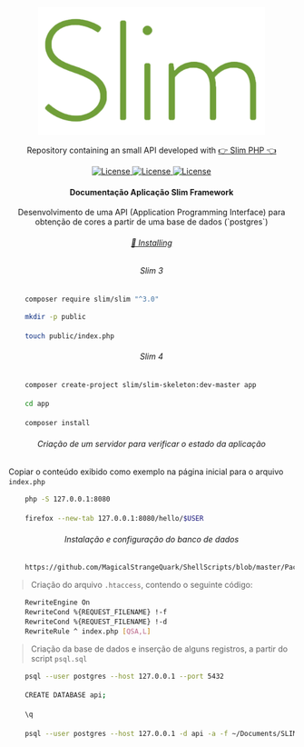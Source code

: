 <p align="center"><img src="slim-logo-10e8a194e964d89138fe6f4a2d4e9d03.png" width="400"></p>

<p align="center">Repository containing an small API developed with <a href="http://www.slimframework.com">👉 Slim PHP 👈</a></p>

<p align="center">
    <a href="#">
        <img alt="License" src="https://img.shields.io/github/license/Weavous/SlimPHP">
    </a>
    <a href="#">
        <img alt="License" src="https://img.shields.io/github/languages/count/Weavous/SlimPHP">
    </a>
    <a href="#">
        <img alt="License" src="https://img.shields.io/github/last-commit/Weavous/SlimPHP">
    </a>
</p>

<h4 align="center">Documentação Aplicação Slim Framework</h4>

<p align="center">Desenvolvimento de uma API (Application Programming Interface) para obtenção de cores a partir de uma base de dados (`postgres`)</p<>

<h6 align="center"><a href="http://www.slimframework.com/docs/v4/start/installation.html">📜 Installing</a></h6>

<h6 align="center">Slim 3</h6>

```bash
    composer require slim/slim "^3.0"
```

```bash
    mkdir -p public

    touch public/index.php
```

<h6 align="center">Slim 4</h6>

```bash
    composer create-project slim/slim-skeleton:dev-master app

    cd app

    composer install
```

<h6 align="center">Criação de um servidor para verificar o estado da aplicação</h6>

Copiar o conteúdo exibido como exemplo na página inicial para o arquivo `index.php`

```bash
    php -S 127.0.0.1:8080

    firefox --new-tab 127.0.0.1:8080/hello/$USER
```

<h6 align="center">Instalação e configuração do banco de dados</h6>

```bash
    https://github.com/MagicalStrangeQuark/ShellScripts/blob/master/PackagesManjaro.sh
```

> Criação do arquivo `.htaccess`, contendo o seguinte código:

```bash
    RewriteEngine On
    RewriteCond %{REQUEST_FILENAME} !-f
    RewriteCond %{REQUEST_FILENAME} !-d
    RewriteRule ^ index.php [QSA,L]
```

> Criação da base de dados e inserção de alguns registros, a partir do script `psql.sql`

```bash
    psql --user postgres --host 127.0.0.1 --port 5432

    CREATE DATABASE api;

    \q

    psql --user postgres --host 127.0.0.1 -d api -a -f ~/Documents/SLIM/Slim\ Framework/psql.sql
```
